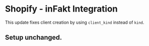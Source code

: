 # Shopify - inFakt Integration

This update fixes client creation by using `client_kind` instead of `kind`.

## Setup unchanged.
